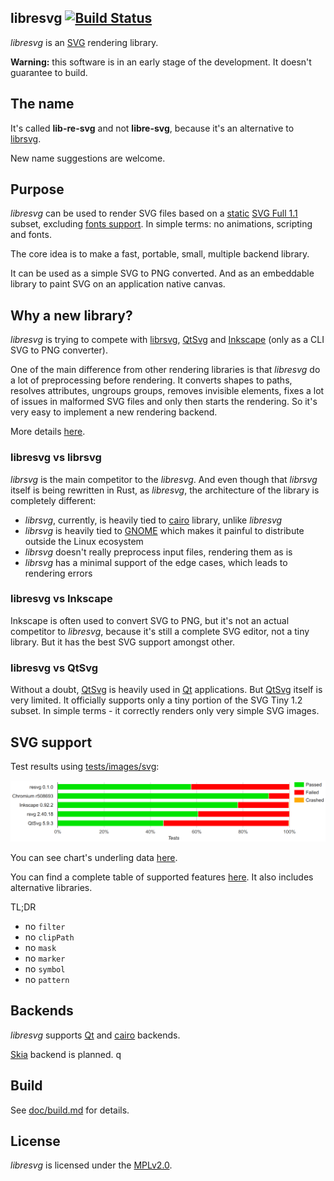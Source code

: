 ## libresvg [![Build Status]](https://travis-ci.org/RazrFalcon/libresvg)

[Build Status]: https://travis-ci.org/RazrFalcon/libresvg.svg?branch=master

*libresvg* is an [SVG](https://en.wikipedia.org/wiki/Scalable_Vector_Graphics) rendering library.

**Warning:** this software is in an early stage of the development. It doesn't guarantee to build.

## The name

It's called **lib-re-svg** and not **libre-svg**, because it's an alternative to
[librsvg].

New name suggestions are welcome.

## Purpose

*libresvg* can be used to render SVG files based on a
[static](http://www.w3.org/TR/SVG11/feature#SVG-static)
[SVG Full 1.1](https://www.w3.org/TR/SVG/Overview.html) subset, excluding
[fonts support](https://www.w3.org/TR/SVG11/feature#Font).
In simple terms: no animations, scripting and fonts.

The core idea is to make a fast, portable, small, multiple backend library.

It can be used as a simple SVG to PNG converted.
And as an embeddable library to paint SVG on an application native canvas.

## Why a new library?

*libresvg* is trying to compete with [librsvg], [QtSvg]
and [Inkscape] (only as a CLI SVG to PNG converter).

One of the main difference from other rendering libraries is that *libresvg* do a lot
of preprocessing before rendering. It converts shapes to paths, resolves attributes,
ungroups groups, removes invisible elements, fixes a lot of issues in malformed SVG files
and only then starts the rendering. So it's very easy to implement a new rendering backend.

More details [here](doc/svgdom.adoc).

### libresvg vs librsvg

*librsvg* is the main competitor to the *libresvg*. And even though that *librsvg* itself is being
rewritten in Rust, as *libresvg*, the architecture of the library is completely different:

- *librsvg*, currently, is heavily tied to [cairo] library, unlike *libresvg*
- *librsvg* is heavily tied to [GNOME] which makes it painful to distribute outside the Linux ecosystem
- *librsvg* doesn't really preprocess input files, rendering them as is
- *librsvg* has a minimal support of the edge cases, which leads to rendering errors

### libresvg vs Inkscape

Inkscape is often used to convert SVG to PNG, but it's not an actual competitor to *libresvg*,
because it's still a complete SVG editor, not a tiny library.
But it has the best SVG support amongst other.

### libresvg vs QtSvg

Without a doubt, [QtSvg] is heavily used in [Qt] applications.
But [QtSvg] itself is very limited. It officially supports only a tiny portion
of the SVG Tiny 1.2 subset. In simple terms - it correctly renders only very simple SVG images.

## SVG support

Test results using [tests/images/svg](tests/images/svg):

[![Chart]](https://htmlpreview.github.io/?https://github.com/RazrFalcon/libresvg/blob/master/doc/support-chart.html)

[Chart]: doc/support-chart.png

You can see chart's underling data
[here](https://htmlpreview.github.io/?https://github.com/RazrFalcon/libresvg/blob/master/doc/support-table-checked.html).

You can find a complete table of supported features [here](doc/support-table.adoc).
It also includes alternative libraries.

TL;DR

- no `filter`
- no `clipPath`
- no `mask`
- no `marker`
- no `symbol`
- no `pattern`

## Backends

*libresvg* supports [Qt] and [cairo] backends.

[Skia] backend is planned.
q
## Build

See [doc/build.md](doc/build.md) for details.

## License

*libresvg* is licensed under the [MPLv2.0](https://www.mozilla.org/en-US/MPL/).


[Inkscape]: https://www.inkscape.org
[librsvg]: https://wiki.gnome.org/action/show/Projects/LibRsvg
[QtSvg]: https://doc.qt.io/qt-5/qtsvg-index.html

[cairo]: https://www.cairographics.org/
[Qt]: https://www.qt.io/
[Skia]: https://skia.org/

[GNOME]: https://www.gnome.org/
